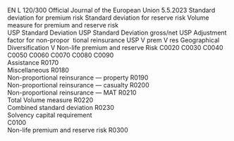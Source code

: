 EN  L 120/300 Official Journal of the European Union 5.5.2023
 Standard deviation for premium risk  Standard 
deviation for 
reserve risk  Volume measure for premium and reserve risk  
USP 
Standard 
Deviation  USP 
Standard 
Deviation 
gross/net  USP 
Adjustment 
factor for 
non-propor ­
tional 
reinsurance  USP  V  prem  V  res  Geographical 
Diversification  V 
Non-life premium and reserve Risk  C0020  C0030  C0040  C0050  C0060  C0070  C0080  C0090  
Assistance  R0170  
Miscellaneous  R0180  
Non-proportional reinsurance — 
property  R0190  
Non-proportional reinsurance — 
casualty  R0200  
Non-proportional reinsurance — MAT  R0210  
Total Volume measure  R0220  
Combined standard deviation  R0230  
Solvency capital 
requirement  
C0100  
Non-life premium and reserve risk  R0300